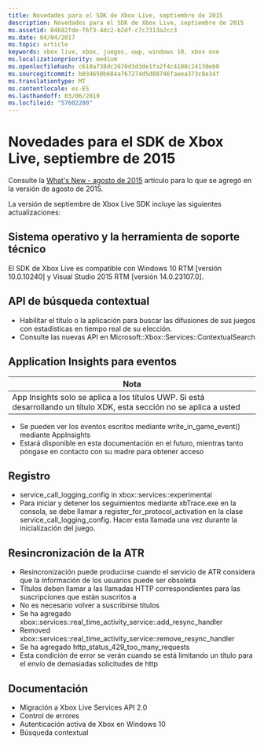 ```yaml
---
title: Novedades para el SDK de Xbox Live, septiembre de 2015
description: Novedades para el SDK de Xbox Live, septiembre de 2015
ms.assetid: 84b82fde-f6f3-4dc2-b2df-c7c7313a2cc3
ms.date: 04/04/2017
ms.topic: article
keywords: xbox live, xbox, juegos, uwp, windows 10, xbox one
ms.localizationpriority: medium
ms.openlocfilehash: c618a738dc2670d3d3de1fa2f4c4108c24130eb0
ms.sourcegitcommit: b034650b684a767274d5d88746faeea373c8e34f
ms.translationtype: MT
ms.contentlocale: es-ES
ms.lasthandoff: 03/06/2019
ms.locfileid: "57602280"
---
```

# <a name="whats-new-for-the-xbox-live-sdk---september-2015"></a>Novedades para el SDK de Xbox Live, septiembre de 2015

Consulte la [What's New - agosto de 2015](1508-whats-new.md) artículo para lo que se agregó en la versión de agosto de 2015.

La versión de septiembre de Xbox Live SDK incluye las siguientes actualizaciones:

## <a name="os-and-tool-support"></a>Sistema operativo y la herramienta de soporte técnico ##
El SDK de Xbox Live es compatible con Windows 10 RTM [versión 10.0.10240] y Visual Studio 2015 RTM [versión 14.0.23107.0].

## <a name="contextual-search-apis"></a>API de búsqueda contextual
* Habilitar el título o la aplicación para buscar las difusiones de sus juegos con estadísticas en tiempo real de su elección.
* Consulte las nuevas API en Microsoft::Xbox::Services::ContextualSearch

## <a name="app-insights-for-events"></a>Application Insights para eventos

| Nota |
|------|
| App Insights solo se aplica a los títulos UWP.  Si está desarrollando un título XDK, esta sección no se aplica a usted |

<p/>

* Se pueden ver los eventos escritos mediante write_in_game_event() mediante AppInsights
* Estará disponible en esta documentación en el futuro, mientras tanto póngase en contacto con su madre para obtener acceso

## <a name="logging"></a>Registro
* service_call_logging_config in xbox::services::experimental
* Para iniciar y detener los seguimientos mediante xbTrace.exe en la consola, se debe llamar a register_for_protocol_activation en la clase service_call_logging_config.  Hacer esta llamada una vez durante la inicialización del juego.

## <a name="resync-for-rta"></a>Resincronización de la ATR
* Resincronización puede producirse cuando el servicio de ATR considera que la información de los usuarios puede ser obsoleta
* Títulos deben llamar a las llamadas HTTP correspondientes para las suscripciones que están suscritos a
* No es necesario volver a suscribirse títulos
* Se ha agregado xbox::services::real_time_activity_service::add_resync_handler
* Removed xbox::services::real_time_activity_service::remove_resync_handler
* Se ha agregado http_status_429_too_many_requests
* Esta condición de error se verán cuando se está limitando un título para el envío de demasiadas solicitudes de http

## <a name="documentation"></a>Documentación
* Migración a Xbox Live Services API 2.0
* Control de errores
* Autenticación activa de Xbox en Windows 10
* Búsqueda contextual
